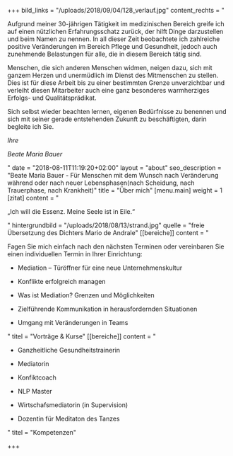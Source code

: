 +++
bild_links = "/uploads/2018/09/04/128_verlauf.jpg"
content_rechts = "<p>Aufgrund meiner 30-jährigen Tätigkeit im medizinischen Bereich greife ich auf einen nützlichen Erfahrungsschatz zurück, der hilft Dinge darzustellen und beim Namen zu nennen. In all dieser Zeit beobachtete ich zahlreiche positive Veränderungen im Bereich Pflege und Gesundheit, jedoch auch zunehmende Belastungen für alle, die in diesem Bereich tätig sind.</p><p>Menschen, die sich anderen Menschen widmen, neigen dazu, sich mit ganzem Herzen und unermüdlich im Dienst des Mitmenschen zu stellen. Dies ist für diese Arbeit bis zu einer bestimmten Grenze unverzichtbar und verleiht diesen Mitarbeiter auch eine ganz besonderes warmherziges Erfolgs- und Qualitätsprädikat.</p><p>Sich selbst wieder beachten lernen, eigenen Bedürfnisse zu benennen und sich mit seiner gerade entstehenden Zukunft zu beschäftigten, darin begleite ich Sie.</p><p><em>Ihre </em></p><p><em>Beate Maria Bauer</em></p>"
date = "2018-08-11T11:19:20+02:00"
layout = "about"
seo_description = "Beate Maria Bauer - Für Menschen mit dem Wunsch nach Veränderung während oder nach neuer Lebensphasen(nach Scheidung, nach Trauerphase, nach Krankheit)"
title = "Über mich"
[menu.main]
weight = 1
[zitat]
content = "<p>„Ich will die Essenz. Meine Seele ist in Eile.“</p>"
hintergrundbild = "/uploads/2018/08/13/strand.jpg"
quelle = "freie Übersetzung des Dichters Mario de Andrale"
[[bereiche]]
content = "<p>Fagen Sie mich einfach nach den nächsten Terminen oder vereinbaren Sie einen individuellen Termin in Ihrer Einrichtung:</p><ul><li><p>Mediation – Türöffner für eine neue Unternehmenskultur</p></li><li><p>Konflikte erfolgreich managen</p></li><li><p>Was ist Mediation? Grenzen und Möglichkeiten</p></li><li><p>Zielführende Kommunikation in herausfordernden Situationen</p></li><li><p>Umgang mit Veränderungen in Teams</p></li></ul>"
titel = "Vorträge & Kurse"
[[bereiche]]
content = "<ul><li><p>Ganzheitliche Gesundheitstrainerin</p></li><li><p>Mediatorin</p></li><li><p>Konfiktcoach</p></li><li><p>NLP Master</p></li><li><p>Wirtschafsmediatorin (in Supervision)</p></li><li><p>Dozentin für Meditaton des Tanzes</p></li></ul>"
titel = "Kompetenzen"

+++
